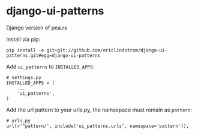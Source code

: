 django-ui-patterns
==================

Django version of pea.rs

Install via pip:

    pip install -e git+git://github.com/ericlindstrom/django-ui-patterns.git#egg=django-ui-patterns
    

Add `ui_patterns` to `INSTALLED_APPS`:

    # settings.py
    INSTALLED_APPS = (
        ...
        'ui_patterns',
    )


Add the url pattern to your urls.py, the namespace must remain as `pattern`:

    # urls.py
    url(r'^pattern/', include('ui_patterns.urls', namespace='pattern')),
